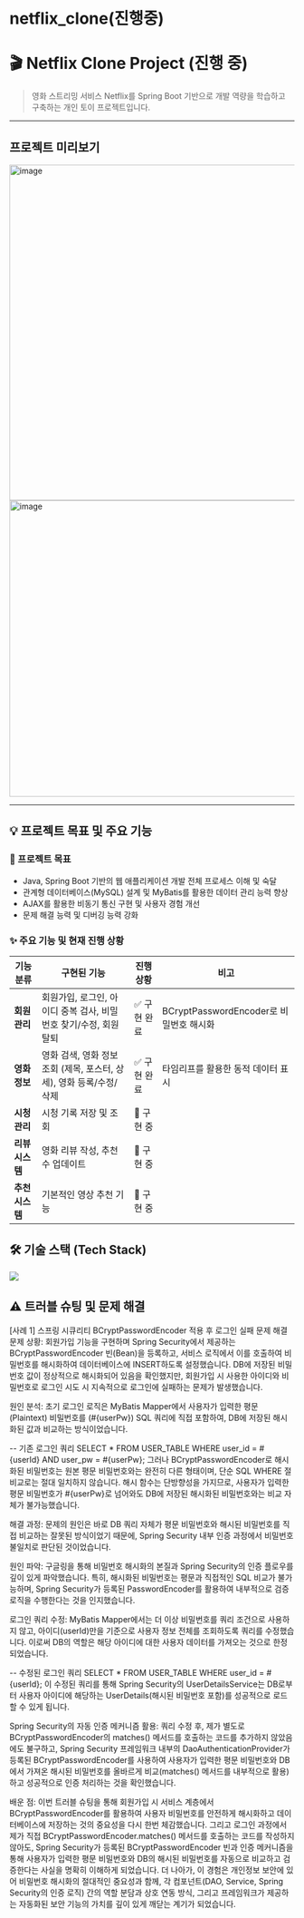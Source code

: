 # netflix_clone(진행중)

# 🎬 Netflix Clone Project (진행 중)

> 영화 스트리밍 서비스 Netflix를 Spring Boot 기반으로 개발 역량을 학습하고 구축하는 개인 토이 프로젝트입니다.

---

## 프로젝트 미리보기

<img width="1354" height="592" alt="image" src="https://github.com/user-attachments/assets/4679ab6e-a3ea-4b8b-8cf5-296bac02f84c" />

<img width="1322" height="523" alt="image" src="https://github.com/user-attachments/assets/2f9e73fa-c207-4991-902e-7796440e3508" />


---

## 💡 프로젝트 목표 및 주요 기능

### 🎯 프로젝트 목표
*   Java, Spring Boot 기반의 웹 애플리케이션 개발 전체 프로세스 이해 및 숙달
*   관계형 데이터베이스(MySQL) 설계 및 MyBatis를 활용한 데이터 관리 능력 향상
*   AJAX를 활용한 비동기 통신 구현 및 사용자 경험 개선
*   문제 해결 능력 및 디버깅 능력 강화

### ✨ 주요 기능 및 현재 진행 상황

| 기능 분류      | 구현된 기능                                     | 진행 상황 | 비고                                            |
|--------------|-----------------------------------------------|-----------|-------------------------------------------------|
| **회원 관리** | 회원가입, 로그인, 아이디 중복 검사, 비밀번호 찾기/수정, 회원 탈퇴 | ✅ 구현 완료 | BCryptPasswordEncoder로 비밀번호 해시화                 |
| **영화 정보**  | 영화 검색, 영화 정보 조회 (제목, 포스터, 상세), 영화 등록/수정/삭제 | ✅ 구현 완료 | 타임리프를 활용한 동적 데이터 표시              |
| **시청 관리**  | 시청 기록 저장 및 조회                       | 🚧 구현 중 |                                                 |
| **리뷰 시스템**| 영화 리뷰 작성, 추천 수 업데이트 | 🚧 구현 중  |       |
| **추천 시스템**| 기본적인 영상 추천 기능                      | 🚧 구현 중  |        |


## 🛠️ 기술 스택 (Tech Stack)

<img src="https://skillicons.dev/icons?i=java,spring,javascript,html,css,mysql,mybatis,thymeleaf" />


## ⚠️ 트러블 슈팅 및 문제 해결

[사례 1] 스프링 시큐리티 BCryptPasswordEncoder 적용 후 로그인 실패 문제 해결
문제 상황: 회원가입 기능을 구현하며 Spring Security에서 제공하는 BCryptPasswordEncoder 빈(Bean)을 등록하고, 서비스 로직에서 이를 호출하여 비밀번호를 해시화하여 데이터베이스에 INSERT하도록 설정했습니다. DB에 저장된 비밀번호 값이 정상적으로 해시화되어 있음을 확인했지만, 회원가입 시 사용한 아이디와 비밀번호로 로그인 시도 시 지속적으로 로그인에 실패하는 문제가 발생했습니다.

원인 분석: 초기 로그인 로직은 MyBatis Mapper에서 사용자가 입력한 평문(Plaintext) 비밀번호를 (#{userPw}) SQL 쿼리에 직접 포함하여, DB에 저장된 해시화된 값과 비교하는 방식이었습니다.

-- 기존 로그인 쿼리
SELECT * FROM USER_TABLE WHERE user_id = #{userId} AND user_pw = #{userPw};
그러나 BCryptPasswordEncoder로 해시화된 비밀번호는 원본 평문 비밀번호와는 완전히 다른 형태이며, 단순 SQL WHERE 절 비교로는 절대 일치하지 않습니다. 해시 함수는 단방향성을 가지므로, 사용자가 입력한 평문 비밀번호가 #{userPw}로 넘어와도 DB에 저장된 해시화된 비밀번호와는 비교 자체가 불가능했습니다.

해결 과정: 문제의 원인은 바로 DB 쿼리 자체가 평문 비밀번호와 해시된 비밀번호를 직접 비교하는 잘못된 방식이었기 때문에, Spring Security 내부 인증 과정에서 비밀번호 불일치로 판단된 것이었습니다.

원인 파악: 구글링을 통해 비밀번호 해시화의 본질과 Spring Security의 인증 플로우를 깊이 있게 파악했습니다. 특히, 해시화된 비밀번호는 평문과 직접적인 SQL 비교가 불가능하며, Spring Security가 등록된 PasswordEncoder를 활용하여 내부적으로 검증 로직을 수행한다는 것을 인지했습니다.

로그인 쿼리 수정: MyBatis Mapper에서는 더 이상 비밀번호를 쿼리 조건으로 사용하지 않고, 아이디(userId)만을 기준으로 사용자 정보 전체를 조회하도록 쿼리를 수정했습니다. 이로써 DB의 역할은 해당 아이디에 대한 사용자 데이터를 가져오는 것으로 한정되었습니다.

-- 수정된 로그인 쿼리
SELECT * FROM USER_TABLE WHERE user_id = #{userId};
이 수정된 쿼리를 통해 Spring Security의 UserDetailsService는 DB로부터 사용자 아이디에 해당하는 UserDetails(해시된 비밀번호 포함)를 성공적으로 로드할 수 있게 됩니다.

Spring Security의 자동 인증 메커니즘 활용: 쿼리 수정 후, 제가 별도로 BCryptPasswordEncoder의 matches() 메서드를 호출하는 코드를 추가하지 않았음에도 불구하고, Spring Security 프레임워크 내부의 DaoAuthenticationProvider가 등록된 BCryptPasswordEncoder를 사용하여 사용자가 입력한 평문 비밀번호와 DB에서 가져온 해시된 비밀번호를 올바르게 비교(matches() 메서드를 내부적으로 활용)하고 성공적으로 인증 처리하는 것을 확인했습니다.

배운 점: 이번 트러블 슈팅을 통해 회원가입 시 서비스 계층에서 BCryptPasswordEncoder를 활용하여 사용자 비밀번호를 안전하게 해시화하고 데이터베이스에 저장하는 것의 중요성을 다시 한번 체감했습니다. 그리고 로그인 과정에서 제가 직접 BCryptPasswordEncoder.matches() 메서드를 호출하는 코드를 작성하지 않아도, Spring Security가 등록된 BCryptPasswordEncoder 빈과 인증 메커니즘을 통해 사용자가 입력한 평문 비밀번호와 DB의 해시된 비밀번호를 자동으로 비교하고 검증한다는 사실을 명확히 이해하게 되었습니다. 더 나아가, 이 경험은 개인정보 보안에 있어 비밀번호 해시화의 절대적인 중요성과 함께, 각 컴포넌트(DAO, Service, Spring Security의 인증 로직) 간의 역할 분담과 상호 연동 방식, 그리고 프레임워크가 제공하는 자동화된 보안 기능의 가치를 깊이 있게 깨닫는 계기가 되었습니다.
